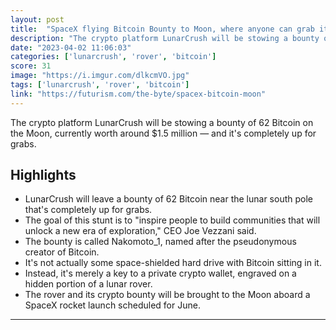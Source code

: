 ```yaml
---
layout: post
title:  "SpaceX flying Bitcoin Bounty to Moon, where anyone can grab it if they can get there"
description: "The crypto platform LunarCrush will be stowing a bounty of 62 Bitcoin on the Moon, currently worth around $1.5 million — and it's completely up for grabs."
date: "2023-04-02 11:06:03"
categories: ['lunarcrush', 'rover', 'bitcoin']
score: 31
image: "https://i.imgur.com/dlkcmVO.jpg"
tags: ['lunarcrush', 'rover', 'bitcoin']
link: "https://futurism.com/the-byte/spacex-bitcoin-moon"
---
```


The crypto platform LunarCrush will be stowing a bounty of 62 Bitcoin on the Moon, currently worth around $1.5 million — and it's completely up for grabs.

## Highlights

- LunarCrush will leave a bounty of 62 Bitcoin near the lunar south pole that's completely up for grabs.
- The goal of this stunt is to "inspire people to build communities that will unlock a new era of exploration," CEO Joe Vezzani said.
- The bounty is called Nakomoto_1, named after the pseudonymous creator of Bitcoin.
- It's not actually some space-shielded hard drive with Bitcoin sitting in it.
- Instead, it's merely a key to a private crypto wallet, engraved on a hidden portion of a lunar rover.
- The rover and its crypto bounty will be brought to the Moon aboard a SpaceX rocket launch scheduled for June.

---
